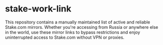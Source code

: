 # stake-work-link
This repository contains a manually maintained list of active and reliable Stake.com mirrors. Whether you're accessing from Russia or anywhere else in the world, use these mirror links to bypass restrictions and enjoy uninterrupted access to Stake.com without VPN or proxies.
